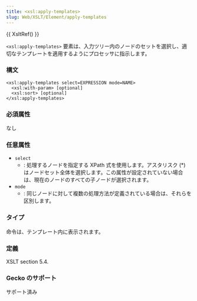 ```yaml
---
title: <xsl:apply-templates>
slug: Web/XSLT/Element/apply-templates
---
```

{{ XsltRef() }}

`<xsl:apply-templates>` 要素は、入力ツリー内のノードのセットを選択し、適切なテンプレートを適用するようにプロセッサに指示します。

### 構文

```
<xsl:apply-templates select=EXPRESSION mode=NAME>
  <xsl:with-param> [optional]
  <xsl:sort> [optional]
</xsl:apply-templates>
```

### 必須属性

なし

### 任意属性

- `select`
  - : 処理するノードを指定する XPath 式を使用します。アスタリスク (\*) はノードセット全体を選択します。この属性が設定されていない場合は、現在のノードのすべての子ノードが選択されます。
- `mode`
  - : 同じノードに対して複数の処理方法が定義されている場合は、それらを区別します。

### タイプ

命令は、テンプレート内に表示されます。

### 定義

XSLT section 5.4.

### Gecko のサポート

サポート済み
